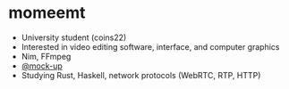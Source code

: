 # momeemt
- University student (coins22)
- Interested in video editing software, interface, and computer graphics
- Nim, FFmpeg
- [@mock-up](https://github.com/mock-up)
- Studying Rust, Haskell, network protocols (WebRTC, RTP, HTTP)
